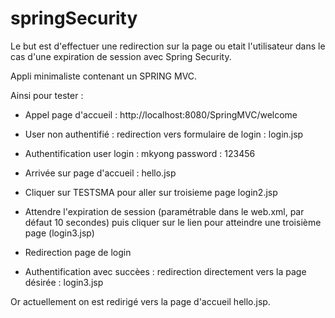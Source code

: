springSecurity
==============

Le but est d'effectuer une redirection sur la page ou etait l'utilisateur dans le cas d'une expiration de session avec Spring Security.

Appli minimaliste contenant un SPRING MVC.

Ainsi pour tester :

- Appel page d'accueil : http://localhost:8080/SpringMVC/welcome

- User non authentifié : redirection vers formulaire de login : login.jsp

- Authentification user login : mkyong password : 123456

- Arrivée sur page d'accueil : hello.jsp

- Cliquer sur TESTSMA pour aller sur troisieme page login2.jsp

- Attendre l'expiration de session (paramétrable dans le web.xml, par défaut 10 secondes) puis cliquer sur le lien pour atteindre une troisième page (login3.jsp)

-  Redirection page de login

- Authentification avec succèes : redirection directement vers la page désirée : login3.jsp

Or actuellement on est redirigé vers la page d'accueil hello.jsp.
